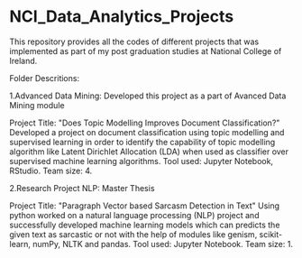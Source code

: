 # NCI_Data_Analytics_Projects

This repository provides all the codes of different projects that was implemented as part of my post graduation studies at National College of Ireland.

Folder Descritions:

1.Advanced Data Mining: Developed this project as a part of Avanced Data Mining module

Project Title: "Does Topic Modelling Improves Document Classification?"
Developed a project on document classification using topic modelling and supervised learning in order to identify the capability of topic modelling algorithm like Latent Dirichlet Allocation (LDA) when used as classifier over supervised machine learning algorithms. Tool used: Jupyter Notebook, RStudio. Team size: 4.

2.Research Project NLP:  Master Thesis

Project Title: "Paragraph Vector based Sarcasm Detection in Text"
Using python worked on a natural language processing (NLP) project and successfully developed machine learning models which can predicts the given text as sarcastic or not with the help of modules like genism, scikit-learn, numPy, NLTK and pandas. Tool used: Jupyter Notebook. Team size: 1.
